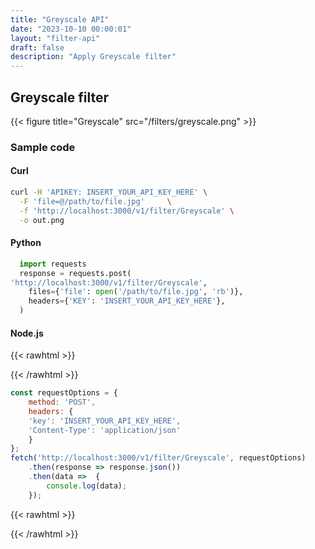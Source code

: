 ```yaml
---
title: "Greyscale API"
date: "2023-10-10 00:00:01"
layout: "filter-api"
draft: false
description: "Apply Greyscale filter"
---
```




## Greyscale filter

{{< figure title="Greyscale" src="/filters/greyscale.png"  >}}

### Sample code

#### Curl

```bash
curl -H 'APIKEY: INSERT_YOUR_API_KEY_HERE' \
  -F 'file=@/path/to/file.jpg'     \
  -f 'http://localhost:3000/v1/filter/Greyscale' \
  -o out.png

```

#### Python

```python
  import requests
  response = requests.post(
'http://localhost:3000/v1/filter/Greyscale',
    files={'file': open('/path/to/file.jpg', 'rb')},
    headers={'KEY': 'INSERT_YOUR_API_KEY_HERE'},
  )
```

#### Node.js

{{< rawhtml >}}
 <div class='editable' onClick="this.contentEditable='true';">
{{< /rawhtml >}}

```node.js
const requestOptions = {
    method: 'POST',
    headers: {
    'key': 'INSERT_YOUR_API_KEY_HERE',
    'Content-Type': 'application/json'
    }
};
fetch('http://localhost:3000/v1/filter/Greyscale', requestOptions)
    .then(response => response.json())
    .then(data =>  {
		console.log(data);
    }); 
```

{{< rawhtml >}}
 </div>
{{< /rawhtml >}}



